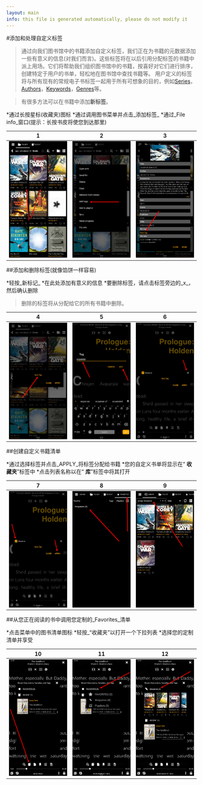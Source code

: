 ```yaml
---
layout: main
info: this file is generated automatically, please do not modify it
---
```


#添加和处理自定义标签

>通过向我们图书馆中的书籍添加自定义标签，我们正在为书籍的元数据添加一些有意义的信息(对我们而言)。这些标签将在以后引用分配标签的书籍中派上用场。它们将帮助我们组织图书馆中的书籍，按喜好对它们进行排序，创建特定于用户的书单，轻松地在图书馆中查找书籍等。
>用户定义的标签将与所有现有的常规电子书标签一起用于所有可想象的目的，例如[Series]()，[Authors]()，[Keywords]()，[Genres]()等。

>有很多方法可以在书籍中添加**新标签**。

*通过长按星标(收藏夹)图标
*通过调用图书菜单并点击_添加标签_
*通过_File info_窗口(提示：长按书皮将使您到达那里)

|1|2|3|
|-|-|-|
|![](1.png)|![](2.png)|![](3.png)|

##添加和删除标签(就像馅饼一样容易)

*轻按_新标记_
*在此处添加有意义的信息
*要删除标签，请点击标签旁边的_x_，然后确认删除
>删除的标签将从分配给它的所有书籍中删除。

|4|5|6|
|-|-|-|
|![](4.png)|![](5.png)|![](6.png)|

##创建自定义书籍清单

*通过选择标签并点击_APPLY_将标签分配给书籍
*您的自定义书单将显示在“ **收藏夹**”标签中
*点击列表名称以在“ **库**”标签中将其打开

|7|8|9|
|-|-|-|
|![](7.png)|![](8.png)|![](9.png)|

##从您正在阅读的书中调用您定制的_Favorites_清单

*点击菜单中的图书清单图标
*轻按_“收藏夹”以打开一个下拉列表
*选择您的定制清单并享受

|10|11|12|
|-|-|-|
|![](10.png)|![](11.png)|![](12.png)|
